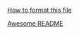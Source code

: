 [How to format this file](https://guides.github.com/features/mastering-markdown)

[Awesome README](https://github.com/matiassingers/awesome-readme)
